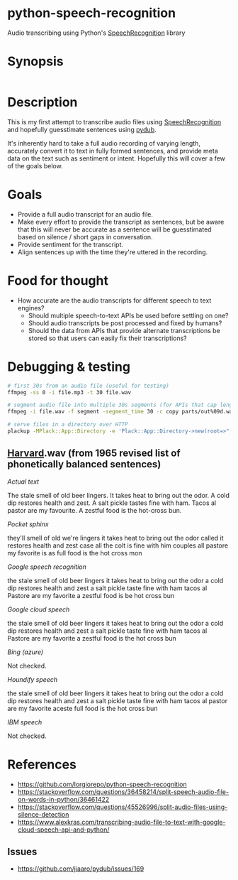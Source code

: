 # python-speech-recognition

Audio transcribing using Python's [SpeechRecognition] library

# Synopsis

```sh
```

# Description

This is my first attempt to transcribe audio files using [SpeechRecognition]
and hopefully guesstimate sentences using [pydub].

It's inherently hard to take a full audio recording of varying length,
accurately convert it to text in fully formed sentences, and provide meta data
on the text such as sentiment or intent. Hopefully this will cover a few of the
goals below.

# Goals

* Provide a full audio transcript for an audio file.
* Make every effort to provide the transcript as sentences, but be aware that
  this will never be accurate as a sentence will be guesstimated based on
  silence / short gaps in conversation.
* Provide sentiment for the transcript.
* Align sentences up with the time they're uttered in the recording.

# Food for thought

* How accurate are the audio transcripts for different speech to text engines?
  * Should multiple speech-to-text APIs be used before settling on one?
  * Should audio transcripts be post processed and fixed by humans?
  * Should the data from APIs that provide alternate transcriptions be stored
    so that users can easily fix their transcriptions?

# Debugging & testing

```sh
# first 30s from an audio file (useful for testing)
ffmpeg -ss 0 -i file.mp3 -t 30 file.wav

# segment audio file into multiple 30s segments (for APIs that cap length)
ffmpeg -i file.wav -f segment -segment_time 30 -c copy parts/out%09d.wav

# serve files in a directory over HTTP
plackup -MPlack::App::Directory -e 'Plack::App::Directory->new(root=>".");' -p 2375
```

## [Harvard].wav (from 1965 revised list of phonetically balanced sentences)

_Actual text_

The stale smell of old beer lingers. It takes heat to bring out the odor. A
cold dip restores health and zest. A salt pickle tastes fine with ham. Tacos al
pastor are my favourite. A zestful food is the hot-cross bun.

_Pocket sphinx_

they'll smell of old we're lingers it takes heat to bring out the odor called
it restores health and zest case all the colt is fine with him couples all
pastore my favorite is as full food is the hot cross mon

_Google speech recognition_

the stale smell of old beer lingers it takes heat to bring out the odor a cold
dip restores health and zest a salt pickle taste fine with ham tacos al Pastore
are my favorite a zestful food is be hot cross bun

_Google cloud speech_

the stale smell of old beer lingers it takes heat to bring out the odor a cold
dip restores health and zest a salt pickle taste fine with ham tacos al Pastore
are my favorite a zestful food is the hot cross bun

_Bing (azure)_

Not checked.

_Houndify speech_

the stale smell of old beer lingers it takes heat to bring out the odor a cold
dip restores health and zest a salt pickle taste fine with ham tacos al pastor
are my favorite aceste full food is the hot cross bun

_IBM speech_

Not checked.


# References

* https://github.com/lorgiorepo/python-speech-recognition
* https://stackoverflow.com/questions/36458214/split-speech-audio-file-on-words-in-python/36461422
* https://stackoverflow.com/questions/45526996/split-audio-files-using-silence-detection
* https://www.alexkras.com/transcribing-audio-file-to-text-with-google-cloud-speech-api-and-python/

## Issues

* https://github.com/jiaaro/pydub/issues/169

[Harvard]: https://www.cs.columbia.edu/~hgs/audio/harvard.html
[pydub]: https://pypi.org/project/pydub/
[SpeechRecognition]: https://pypi.org/project/SpeechRecognition/
